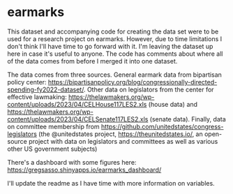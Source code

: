 # earmarks
This dataset and accompanying code for creating the data set were to be used for a research project on earmarks. However, due to time limitations I don't think I'll have time to go forward with it. I'm leaving the dataset up here in case it's useful to anyone. The code has comments about where all of the data comes from before I merged it into one dataset. 

The data comes from three sources. General earmark data from bipartisan policy center: https://bipartisanpolicy.org/blog/congressionally-directed-spending-fy2022-dataset/. Other data on legislators from the center for effective lawmaking: https://thelawmakers.org/wp-content/uploads/2023/04/CELHouse117LES2.xls (house data) and https://thelawmakers.org/wp-content/uploads/2023/04/CELSenate117LES2.xls (senate data). Finally, data on committee membership from https://github.com/unitedstates/congress-legislators (the @unitedstates project, https://theunitedstates.io/, an open-source project with data on legislators and committees as well as various other US government subjects)

There's a dashboard with some figures here: https://gregsasso.shinyapps.io/earmarks_dashboard/

I'll update the readme as I have time with more information on variables.

